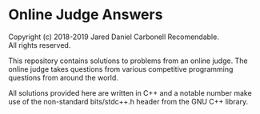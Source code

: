 # Online Judge Answers
Copyright (c) 2018-2019 Jared Daniel Carbonell Recomendable.  
All rights reserved.

This repository contains solutions to problems from an online judge. The online judge takes questions from various competitive programming questions from around the world.

All solutions provided here are written in C++ and a notable number make use of the non-standard bits/stdc++.h header from the GNU C++ library.
